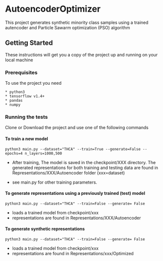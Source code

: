 # AutoencoderOptimizer

This project generates synthetic minority class samples using a trained  autencoder and Particle Sawarm optimization (PSO) algorithm

## Getting Started

These instructions will get you a copy of the project up and running on your local machine 
### Prerequisites

To use the project you need

```
* python3
* tensorflow v1.4+
* pandas
* numpy
```

### Running the tests

Clone or Download the project and use one of the following commands

#### To train a new model
```
python3 main.py --dataset="THCA" --train=True --generate=False --epochs=4 n_layers=1000,500
```
* After training, The model is saved in the checkpoint/XXX directory. The generated representations for both training and testing data are found in Representations/XXX/Autoencoder folder  (xxx=dataset)

* see main.py for other training parameters.


#### To generate representations using a previously trained  (test) model
```
python3 main.py --dataset="THCA" --train=False --generate= False
```
* loads a trained model from checkpoint/xxx
* representations are found in Representations/XXX/Autoencoder
#### To generate synthetic representations
```
python3 main.py --dataset="THCA" --train=False --generate= False
```
* loads a trained model from checkpoint/xxx
* representations are found in Representations/xxx/Optimized 







